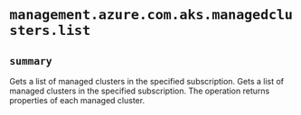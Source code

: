 # `management.azure.com.aks.managedclusters.list`

## `summary`
Gets a list of managed clusters in the specified subscription. Gets a list of managed clusters in the specified subscription. The operation returns properties of each managed cluster.


